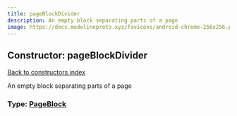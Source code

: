 ```yaml
---
title: pageBlockDivider
description: An empty block separating parts of a page
image: https://docs.madelineproto.xyz/favicons/android-chrome-256x256.png
---
```

## Constructor: pageBlockDivider  
[Back to constructors index](index.md)



An empty block separating parts of a page




### Type: [PageBlock](../types/PageBlock.md)


